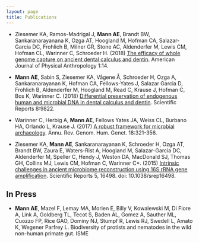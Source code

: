 ```yaml
---
layout: page
title: Publications
---
```


* Ziesemer KA, Ramos-Madrigal J, **Mann AE**, Brandt BW, Sankaranarayanana K, Ozga AT, Hoogland M, Hofman CA, Salazar-Garcia DC, Frohlich B, Milner GR, Stone AC, Aldenderfer M, Lewis CM, Hofman CL, Warinner C, Schroeder H. (2018) [The efficacy of whole genome capture on ancient dental calculus and dentin](https://doi.org/10.1002/ajpa.23763). American Journal of Physical Anthropology 1:14.

* **Mann AE**, Sabin S, Ziesemer KA, Vågene Å, Schroeder H, Ozga A, Sankaranarayanan K, Hofman CA, Fellows-Yates J, Salazar Garcia D, Frohlich B, Aldenderfer M, Hoogland M, Read C, Krause J, Hofman C, Bos K, Warinner C. (2018) [Differential preservation of endogenous human and microbial DNA in dental calculus and dentin](https://www.nature.com/articles/s41598-018-28091-9). Scientific Reports 8:9822.

* Warinner C, Herbig A, **Mann AE**, Fellows Yates JA, Weiss CL, Burbano HA, Orlando L, Krause J. (2017) [A robust framework for microbial archaeology](https://www.annualreviews.org/doi/abs/10.1146/annurev-genom-091416-035526). Annu. Rev. Genom. Hum. Genet. 18:321-356.

* Ziesemer KA, **Mann AE**, Sankaranarayanan K, Schroeder H, Ozga AT, Brandt BW, Zaura E, Waters-Rist A, Hoogland M, Salazar-Garcia DC, Aldenderfer M, Speller C, Hendy J, Weston DA, MacDonald SJ, Thomas GH, Collins MJ, Lewis CM, Hofman C, Warinner C*. (2015) [Intrinsic challenges in ancient microbiome reconstruction using 16S rRNA gene amplification](https://www.nature.com/articles/srep16498). Scientific Reports 5, 16498. doi: 10.1038/srep16498.

## In Press
* **Mann AE**, Mazel F, Lemay MA, Morien E, Billy V, Kowalewski M, Di Fiore A, Link A, Goldberg TL, Tecot S, Baden AL, Gomez A, Sauther ML, Cuozzo FP, Rice GAO, Dominy NJ, Stumpf R, Lewis RJ, Swedell L, Amato K, Wegener Parfrey L. Biodiversity of protists and nematodes in the wild non-human primate gut. ISME

